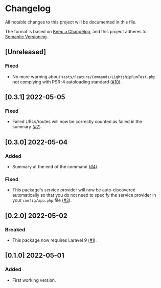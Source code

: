 # Changelog
All notable changes to this project will be documented in this file.

The format is based on [Keep a Changelog](https://keepachangelog.com/en/1.0.0/),
and this project adheres to [Semantic Versioning](https://semver.org/spec/v2.0.0.html).

## [Unreleased]

### Fixed

- No more warning about `tests/Feature/Commands/LightshipRunTest.php` not complying with PSR-4 autoloading standard ([#10](https://github.com/lightship-core/lightship-laravel/issues/10)).

## [0.3.1] 2022-05-05

### Fixed

- Failed URLs/routes will now be correctly counted as failed in the summary ([#7](https://github.com/lightship-core/lightship-laravel/issues/7)).

## [0.3.0] 2022-05-04

### Added

- Summary at the end of the command ([#4](https://github.com/lightship-core/lightship-laravel/issues/4)).

### Fixed

- This package's service provider will now be auto-discovered automatically so that you do not need to specify the service provider in your `config/app.php` file ([#3](https://github.com/lightship-core/lightship-laravel/issues/3)).

## [0.2.0] 2022-05-02

### Breaked

- This package now requires Laravel 9 ([#1](https://github.com/lightship-core/lightship-laravel/issues/1)).

## [0.1.0] 2022-05-01

### Added

- First working version.
